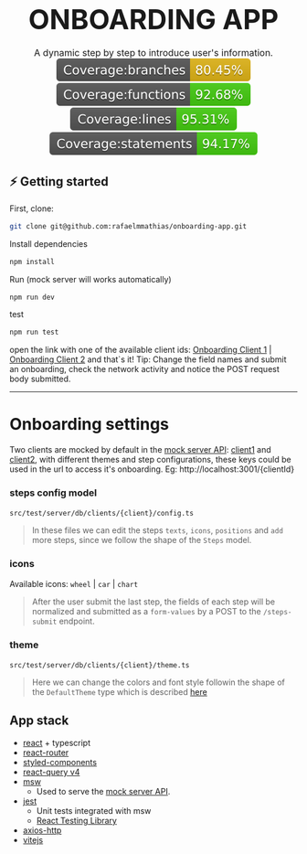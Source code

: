 <h1 align="center">
    <font size="7">ONBOARDING APP</font>
</h1>

<div align="center">
    <font size="3">
        A dynamic step by step to introduce user's information.
    </font>
</div>

<div align="center">
  <img src="./doc/badges/badge-branches.svg" />
  <img src="./doc/badges/badge-functions.svg" />
  <img src="./doc/badges/badge-lines.svg" />
  <img src="./doc/badges/badge-statements.svg" />
</div>

## ⚡️ Getting started
First, clone:

```bash
git clone git@github.com:rafaelmmathias/onboarding-app.git
```

Install dependencies
```bash
npm install
```

Run (mock server will works automatically)
```bash
npm run dev
```

test
```bash
npm run test
```

open the link with one of the available client ids: [Onboarding Client 1](http://localhost:3001/client1) | [Onboarding Client 2](http://localhost:3001/client2) and that`s it!
Tip: Change the field names and submit an onboarding, check the network activity and notice the POST request body submitted.

<hr/>

# Onboarding settings

Two clients are mocked by default in the [mock server API](src/test/server/handlers.ts): [client1](src/test/server/db/clients/client-1) and [client2](src/test/server/db/clients/client-2), with different themes and step configurations, these keys could be used in the url to access it's onboarding. 
Eg: http://localhost:3001/{clientId}

### steps config model
`src/test/server/db/clients/{client}/config.ts`
> In these files we can edit the steps `texts`, `icons`, `positions` and `add` more steps, since we follow the shape of the `Steps` model.

### icons
Available icons: `wheel` | `car` | `chart`

> After the user submit the last step, the fields of each step will be normalized and submitted as a `form-values` by a POST to the `/steps-submit` endpoint.

### theme
`src/test/server/db/clients/{client}/theme.ts`
> Here we can change the colors and font style followin the shape of the `DefaultTheme` type which is described [here](src/ui/themes/styled.d.ts)

## App stack
- [react](https://reactjs.org/) + typescript
- [react-router](https://reactrouter.com/)
- [styled-components](https://styled-components.com/)
- [react-query v4](https://tanstack.com/query/latest)
- [msw](https://mswjs.io/)
    - Used to serve the [mock server API](src/test/server/handlers.ts).
- [jest](https://jestjs.io/)
    - Unit tests integrated with msw
    - [React Testing Library](https://testing-library.com/)
- [axios-http](https://axios-http.com/)
- [vitejs](https://vitejs.dev/)